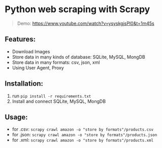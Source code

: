 # Python web scraping with Scrapy
> Demo: https://www.youtube.com/watch?v=ysyskgjsPI0&t=1m45s

## Features:
+ Download Images
+ Store data in many kinds of database: SQLite, MySQL, MongDB
+ Store data in many formats: csv, json, xml
+ Using User Agent, Proxy

## Installation:
1. run `pip install -r requirements.txt`
2. Install and connect SQLite, MySQL, MongDB

## Usage:
+ for .csv: `scrapy crawl amazon -o "store by formats"/products.csv`
+ for .json: `scrapy crawl amazon -o "store by formats"/products.json`
+ for .xml: `scrapy crawl amazon -o "store by formats"/products.xml`
